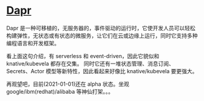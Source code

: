 # [Dapr](https://github.com/dapr/dapr)

Dapr 是一种可移植的，无服务器的，事件驱动的运行时，它使开发人员可以轻松构建弹性，无状态或有状态的微服务，让它们在云或边缘上运行，同时它支持多种编程语言和开发框架。

看上面这句介绍，有 serverless 和 event-driven，因此它貌似和 knative/kubevela 都存在交集。
同时它还有一堆状态管理、消息订阅、Secrets、Actor 模型等新特性，因此看起来好像比 knative/kubevela 要更强大。

再观望吧，目前(2021-01-01)还在 alpha 状态。坐观 google/ibm(redhat)/alibaba 等神仙打架。。。

